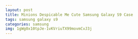 ```yaml
---
layout: post
title: Minions Despicable Me Cute Samsung Galaxy S9 Case
tags: samsung galaxy s9
categories: samsung
img: 1gWg0x10tpJe-1vKVriuTX99movmCvJ3j
---
```

